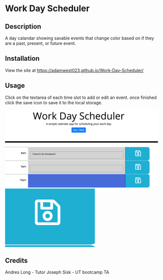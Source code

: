 # Work Day Scheduler 

## Description 

A day calandar showing savable events that change color based on if they are a past, present, or future event.

## Installation
View the site at 
https://adamwest023.github.io/Work-Day-Scheduler/

## Usage 
Click on the textarea of each time slot to add or edit an event. once finished click the save icon to save it to the local storage.

![alt text](assets/images/screenshots/screenShot1.png)
![alt text](assets/images/screenshots/screenShot2.png)

## Credits
Andres Long - Tutor
Joseph Sisk - UT bootcamp TA

